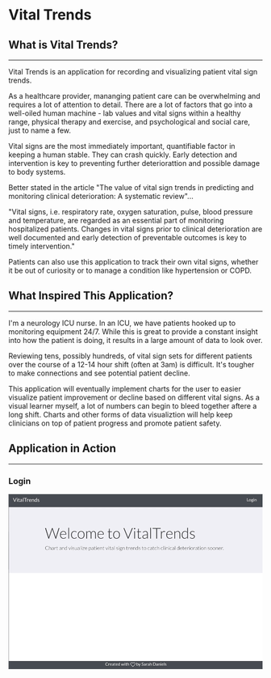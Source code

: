 # Vital Trends

## What is Vital Trends?
---
Vital Trends is an application for recording and visualizing patient vital sign trends.

As a healthcare provider, mananging patient care can be overwhelming and requires a lot of attention to detail. There are a lot of factors that go into a well-oiled human machine - lab values and vital signs within a healthy range, physical therapy and exercise, and psychological and social care, just to name a few. 

Vital signs are the most immediately important, quantifiable factor in keeping a human stable. They can crash quickly. Early detection and intervention is key to preventing further deteriorattion and possible damage to body systems. 

Better stated in the article "The value of vital sign trends in predicting and monitoring clinical deterioration: A systematic review"... 

"Vital signs, i.e. respiratory rate, oxygen saturation, pulse, blood pressure and temperature, are regarded as an essential part of monitoring hospitalized patients. Changes in vital signs prior to clinical deterioration are well documented and early detection of preventable outcomes is key to timely intervention."

Patients can also use this application to track their own vital signs, whether it be out of curiosity or to manage a condition like hypertension or COPD.


## What Inspired This Application? 
---

I'm a neurology ICU nurse. In an ICU, we have patients hooked up to monitoring equipment 24/7. While this is great to provide a constant insight into how the patient is doing, it results in a large amount of data to look over. 

Reviewing tens, possibly hundreds, of vital sign sets for different patients over the course of a 12-14 hour shift (often at 3am) is difficult. It's tougher to make connections and see potential patient decline.

This application will eventually implement charts for the user to easier visualize patient improvement or decline based on different vital signs. As a visual learner myself, a lot of numbers can begin to bleed together aftere a long shift. Charts and other forms of data visualiztion will help keep clinicians on top of patient progress and promote patient safety.

## Application in Action 
---
### Login
![](login.gif)